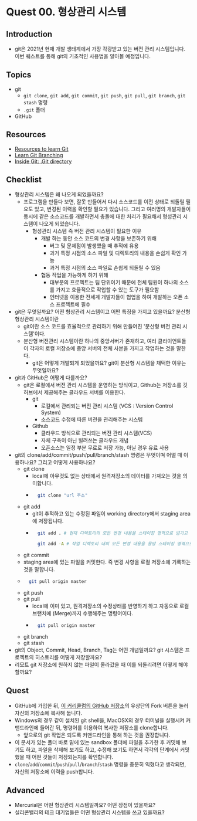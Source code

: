 # Quest 00. 형상관리 시스템

## Introduction
* git은 2021년 현재 개발 생태계에서 가장 각광받고 있는 버전 관리 시스템입니다. 이번 퀘스트를 통해 git의 기초적인 사용법을 알아볼 예정입니다.

## Topics
* git
  * `git clone`, `git add`, `git commit`, `git push`, `git pull`, `git branch`, `git stash` 명령
  * `.git` 폴더
* GitHub

## Resources
* [Resources to learn Git](https://try.github.io)
* [Learn Git Branching](https://learngitbranching.js.org/?locale=ko)
* [Inside Git: .Git directory](https://githowto.com/git_internals_git_directory)

## Checklist
* 형상관리 시스템은 왜 나오게 되었을까요?
  * 프로그램을 만들다 보면, 잘못 만들어서 다시 소스코드를 이전 상태로 되돌릴 필요도 있고, 변경된 이력을 확인할 필요가 있습니다. 그리고 여러명의 개발자들이 동시에 같은 소스코드를 개발하면서 충돌에 대한 처리가 필요해서 형성관리 시스템이 나오게 되었습니다.
    * 형성관리 시스템 즉 버전 관리 시스템이 필요한 이유
      * 개발 하는 동안 소스 코드의 변경 사항을 보존하기 위해
        * 버그 및 문제점이 발생했을 때 추적에 유용
        * 과거 특정 시점의 소스 파일 및 디렉토리의 내용을 손쉽게 확인 가능
        * 과거 특정 시점의 소스 파일로 손쉽게 되돌릴 수 있음
      * 협동 작업을 가능하게 하기 위해
        * 대부분의 프로젝트는 팀 단위이기 때문에 전체 팀원이 하나의 소스를 가지고 효율적으로 작업할 수 있는 도구가 필요함
        * 인터넷을 이용한 전세계 개발자들이 협업을 하여 개발하는 오픈 소스 프로젝트에 필수
* git은 무엇일까요? 어떤 형상관리 시스템이고 어떤 특징을 가지고 있을까요? 분산형 형상관리 시스템이란
  * git이란 소스 코드를 효율적으로 관리하기 위해 만들어진 '분산형 버전 관리 시스템'이다.
  * 분산형 버전관리 시스템이란 하나의 중앙서버가 존재하고, 여러 클라이언트들이 각자의 로컬 저장소에 중앙 서버의 전체 사본을 가지고 작업하는 것을 말한다.
    * git은 어떻게 개발되게 되었을까요? git이 분산형 시스템을 채택한 이유는 무엇일까요?
* git과 GitHub은 어떻게 다를까요?
  * git은 로컬에서 버전 관리 시스템을 운영하는 방식이고, Github는 저장소를 깃허브에서 제공해주는 클라우드 서버를 이용한다.
    * git
      * 로컬에서 관리되는 버전 관리 시스템 (VCS : Version Control System)
      * 소스코드 수정에 따른 버전을 관리해주는 시스템
    * Github
      * 클라우드 방식으로 관리되는 버전 관리 시스템(VCS)
      * 자체 구축이 아닌 빌려쓰는 클라우드 개념
      * 오픈소스는 일정 부분 무료로 저장 가능, 아닐 경우 유료 사용
* git의 clone/add/commit/push/pull/branch/stash 명령은 무엇이며 어떨 때 이용하나요? 그리고 어떻게 사용하나요?
  * git clone
    * local에 아무것도 없는 상태에서 원격저장소의 데이터를 가져오는 것을 의미합니다.
    * ```bash
        git clone "url 주소"
      ```
  * git add
    * git이 추적하고 있는 수정된 파일이 working directory에서 staging area에 저장됩니다.
    * ```bash
        git add . # 현재 디렉토리의 모든 변경 내용을 스테이징 영역으로 넘기고 싶을 때

        git add -A # 작업 디렉토리 내의 모든 변경 내용을 몽땅 스테이징 영역으로 넘기고 싶을 때
      ```
  * git commit
   * staging area에 있는 파일을 커밋한다. 즉 변경 사항을 로컬 저장소에 기록하는 것을 말합니다.
    * ```bash
        git pull origin master
      ```
  * git push
  * git pull
    * local에 이미 있고, 원격저장소의 수정상태를 반영하기 하고 자동으로 로컬 브랜치에 (Merge)까지 수행해주는 명령어이다.
    * ```bash
        git pull origin master
      ```
  * git branch
  * git stash
* git의 Object, Commit, Head, Branch, Tag는 어떤 개념일까요? git 시스템은 프로젝트의 히스토리를 어떻게 저장할까요?
* 리모트 git 저장소에 원하지 않는 파일이 올라갔을 때 이를 되돌리려면 어떻게 해야 할까요?

## Quest
* GitHub에 가입한 뒤, [이 커리큘럼의 GitHub 저장소](https://github.com/KnowRe-Dev/WebDevCurriculum)의 우상단의 Fork 버튼을 눌러 자신의 저장소에 복사해 둡니다.
* Windows의 경우 같이 설치된 git shell을, MacOSX의 경우 터미널을 실행시켜 커맨드라인에 들어간 뒤, 명령어를 이용하여 복사한 저장소를 clone합니다.
  * 앞으로의 git 작업은 되도록 커맨드라인을 통해 하는 것을 권장합니다.
* 이 문서가 있는 폴더 바로 밑에 있는 sandbox 폴더에 파일을 추가한 후 커밋해 보기도 하고, 파일을 삭제해 보기도 하고, 수정해 보기도 하면서 각각의 단계에서 커밋했을 때 어떤 것들이 저장되는지를 확인합니다.
* `clone`/`add`/`commit`/`push`/`pull`/`branch`/`stash` 명령을 충분히 익혔다고 생각되면, 자신의 저장소에 이력을 push합니다.

## Advanced
* Mercurial은 어떤 형상관리 시스템일까요? 어떤 장점이 있을까요?
* 실리콘밸리의 테크 대기업들은 어떤 형상관리 시스템을 쓰고 있을까요?
